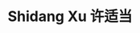 ---
title: "Shidang Xu 许适当"
avatar: avatar.jpg
position: Professor in Biomedical Engineering
email: xusd@scut.edu.cn
scholar: https://scholar.google.com/citations?user=HiGQESUAAAAJ
categories: ["professor"]
social:
  - icon: envelope
    icon_pack: fas
    link: mailto:xusd@scut.edu.cn
  - icon: graduation-cap
    icon_pack: fas
    link: https://scholar.google.com/citations?user=HiGQESUAAAAJ
---